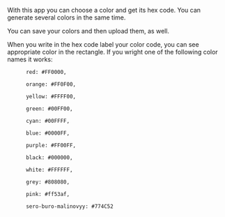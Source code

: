 With this app you can choose a color and get its hex code. You can generate several colors in the same time.

You can save your colors and then upload them, as well.

When you write in the hex code label your color code, you can see appropriate color in the rectangle. If you wright one of the following color names it works:
    
          red: #FF0000,
          
          orange: #FF0F00,
          
          yellow: #FFFF00,
          
          green: #00FF00,
          
          cyan: #00FFFF,
          
          blue: #0000FF,
          
          purple: #FF00FF,
          
          black: #000000,
          
          white: #FFFFFF,
          
          grey: #808080,
          
          pink: #ff53af,
          
          sero-buro-malinovyy: #774C52
